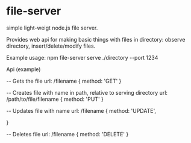 # file-server
simple light-weigt node.js file server.

Provides web api for making basic things with files in directory: observe directory, insert/delete/modify files.

Example usage:
npm file-server serve ./directory --port 1234

Api (example)

-- Gets the file
url: <hostname>/filename
{
  method: 'GET'
}

-- Creates file with name <filename> in path, relative to serving directory
url: <hostname>/path/to/file/filename
{
  method: 'PUT'
}


-- Updates file with name <filename>
url: <hostname>/filename
{
  method: 'UPDATE',
  
}

-- Deletes file
url: <hostname>/filename
{
  method: 'DELETE'
}
